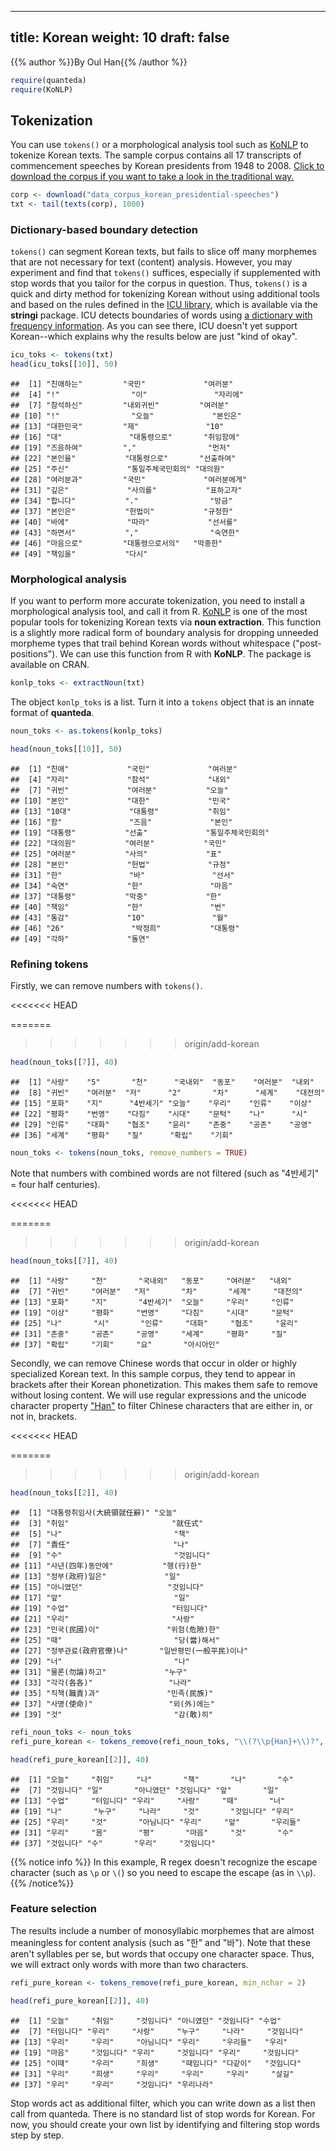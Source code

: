 
---
title: Korean
weight: 10
draft: false
---

{{% author %}}By Oul Han{{% /author %}} 


```r
require(quanteda)
require(KoNLP)
```

## Tokenization

You can use `tokens()` or a morphological analysis tool such as [KoNLP](https://cran.r-project.org/web/packages/KoNLP/index.html) to tokenize Korean texts. The sample corpus contains all 17 transcripts of commencement speeches by Korean presidents from 1948 to 2008. [Click to download the corpus if you want to take a look in the traditional way. ](https://www.dropbox.com/s/1cluzpgjjje9icd/data_corpus_korean-presidential-speeches.RDS?dl=1)


```r
corp <- download("data_corpus_korean_presidential-speeches")
txt <- tail(texts(corp), 1000)
```



### Dictionary-based boundary detection

`tokens()` can segment Korean texts, but fails to slice off many morphemes that are not necessary for text (content) analysis. However, you may experiment and find that `tokens()` suffices, especially if supplemented with stop words that you tailor for the corpus in question. Thus, `tokens()` is a quick and dirty method for tokenizing Korean without using additional tools and based on the rules defined in the [ICU library](http://site.icu-project.org/home), which is available via the **stringi** package. ICU detects boundaries of words using [a dictionary with frequency information](http://source.icu-project.org/repos/icu/icu/tags/release-58-rc/source/data/brkitr/dictionaries/). As you can see there, ICU doesn't yet support Korean--which explains why the results below are just "kind of okay".


```r
icu_toks <- tokens(txt)
head(icu_toks[[10]], 50)
```

```
##  [1] "친애하는"         "국민"             "여러분"          
##  [4] "!"                "이"               "자리에"          
##  [7] "참석하신"         "내외귀빈"         "여러분"          
## [10] "!"                "오늘"             "본인은"          
## [13] "대한민국"         "제"               "10"              
## [16] "대"               "대통령으로"       "취임함에"        
## [19] "즈음하여"         ","                "먼저"            
## [22] "본인을"           "대통령으로"       "선출하여"        
## [25] "주신"             "통일주체국민회의" "대의원"          
## [28] "여러분과"         "국민"             "여러분에게"      
## [31] "깊은"             "사의를"           "표하고자"        
## [34] "합니다"           "."                "방금"            
## [37] "본인은"           "헌법이"           "규정한"          
## [40] "바에"             "따라"             "선서를"          
## [43] "하면서"           ","                "숙연한"          
## [46] "마음으로"         "대통령으로서의"   "막중한"          
## [49] "책임을"           "다시"
```

### Morphological analysis 

If you want to perform more accurate tokenization, you need to install a morphological analysis tool, and call it from R. [KoNLP](https://cran.r-project.org/web/packages/KoNLP/index.html) is one of the most popular tools for tokenizing Korean texts via **noun extraction**. This function is a slightly more radical form of boundary analysis for dropping unneeded morpheme types that trail behind Korean words without whitespace ("post-positions"). We can use this function from R with **KoNLP**. The package is available on CRAN. 




```r
konlp_toks <- extractNoun(txt)
```

The object `konlp_toks` is a list. Turn it into a `tokens` object that is an innate format of **quanteda**.

```r
noun_toks <- as.tokens(konlp_toks) 
```


```r
head(noun_toks[[10]], 50)
```

```
##  [1] "친애"             "국민"             "여러분"          
##  [4] "자리"             "참석"             "내외"            
##  [7] "귀빈"             "여러분"           "오늘"            
## [10] "본인"             "대한"             "민국"            
## [13] "10대"             "대통령"           "취임"            
## [16] "함"               "즈음"             "본인"            
## [19] "대통령"           "선출"             "통일주체국민회의"
## [22] "대의원"           "여러분"           "국민"            
## [25] "여러분"           "사의"             "표"              
## [28] "본인"             "헌법"             "규정"            
## [31] "한"               "바"               "선서"            
## [34] "숙연"             "한"               "마음"            
## [37] "대통령"           "막중"             "한"              
## [40] "책임"             "한"               "번"              
## [43] "통감"             "10"               "월"              
## [46] "26"               "박정희"           "대통령"          
## [49] "각하"             "돌연"
```

### Refining tokens

Firstly, we can remove numbers with `tokens()`. 

<<<<<<< HEAD

=======
>>>>>>> origin/add-korean
```r
head(noun_toks[[7]], 40)
```

```
##  [1] "사랑"    "5"       "천"      "국내외"  "동포"    "여러분"  "내외"   
##  [8] "귀빈"    "여러분"  "저"      "2"       "차"      "세계"    "대전의" 
## [15] "포화"    "지"      "4반세기" "오늘"    "우리"    "인류"    "이상"   
## [22] "평화"    "번영"    "다짐"    "시대"    "문턱"    "나"      "시"     
## [29] "인류"    "대화"    "협조"    "윤리"    "존중"    "공존"    "공영"   
## [36] "세계"    "평화"    "질"      "확립"    "기회"
```


```r
noun_toks <- tokens(noun_toks, remove_numbers = TRUE)
```

Note that numbers with combined words are not filtered (such as "4반세기" = four half centuries). 

<<<<<<< HEAD

=======
>>>>>>> origin/add-korean
```r
head(noun_toks[[7]], 40)
```

```
##  [1] "사랑"     "천"       "국내외"   "동포"     "여러분"   "내외"    
##  [7] "귀빈"     "여러분"   "저"       "차"       "세계"     "대전의"  
## [13] "포화"     "지"       "4반세기"  "오늘"     "우리"     "인류"    
## [19] "이상"     "평화"     "번영"     "다짐"     "시대"     "문턱"    
## [25] "나"       "시"       "인류"     "대화"     "협조"     "윤리"    
## [31] "존중"     "공존"     "공영"     "세계"     "평화"     "질"      
## [37] "확립"     "기회"     "요"       "아시아인"
```

Secondly, we can remove Chinese words that occur in older or highly specialized Korean text. In this sample corpus, they tend to appear in brackets after their Korean phonetization. This makes them safe to remove without losing content. We will use regular expressions and the unicode character property ["Han"](http://unicode.org/faq/han_cjk.html) to filter Chinese characters that are either in, or not in, brackets.

<<<<<<< HEAD

=======
>>>>>>> origin/add-korean
```r
head(noun_toks[[2]], 40)
```

```
##  [1] "대통령취임사(大統領就任辭)" "오늘"                      
##  [3] "취임"                       "就任式"                    
##  [5] "나"                         "책"                        
##  [7] "責任"                       "나"                        
##  [9] "수"                         "것임니다"                  
## [11] "사년(四年)동안에"           "행(行)한"                  
## [13] "정부(政府)일은"             "일"                        
## [15] "아니였던"                   "것임니다"                  
## [17] "앞"                         "일"                        
## [19] "수업"                       "터임니다"                  
## [21] "우리"                       "사랑"                      
## [23] "민국(民國)이"               "위험(危險)한"              
## [25] "때"                         "당(當)해서"                
## [27] "정부관료(政府官僚)나"       "일반평민(一般平民)이나"    
## [29] "너"                         "나"                        
## [31] "물론(勿論)하고"             "누구"                      
## [33] "각각(各各)"                 "나라"                      
## [35] "직책(職責)과"               "민족(民族)"                
## [37] "사명(使命)"                 "외(外)에는"                
## [39] "것"                         "감(敢)히"
```


```r
refi_noun_toks <- noun_toks
refi_pure_korean <- tokens_remove(refi_noun_toks, "\\(?\\p{Han}+\\)?", valuetype = "regex") 
```


```r
head(refi_pure_korean[[2]], 40)
```

```
##  [1] "오늘"     "취임"     "나"       "책"       "나"       "수"      
##  [7] "것임니다" "일"       "아니였던" "것임니다" "앞"       "일"      
## [13] "수업"     "터임니다" "우리"     "사랑"     "때"       "너"      
## [19] "나"       "누구"     "나라"     "것"       "것임니다" "우리"    
## [25] "우리"     "것"       "아님니다" "우리"     "앞"       "우리들"  
## [31] "우리"     "몸"       "평"       "마음"     "것"       "수"      
## [37] "것임니다" "수"       "우리"     "것임니다"
```

{{% notice info %}}
In this example, R regex doesn't recognize the escape character (such as `\p` or `\(`) so you need to escape the escape (as in `\\p`).
{{% /notice%}}

### Feature selection

The results include a number of monosyllabic morphemes that are almost meaningless for content analysis (such as "한" and "바"). Note that these aren't syllables per se, but words that occupy one character space. Thus, we will extract only words with more than two characters. 


```r
refi_pure_korean <- tokens_remove(refi_pure_korean, min_nchar = 2) 
```


```r
head(refi_pure_korean[[2]], 40)
```

```
##  [1] "오늘"     "취임"     "것임니다" "아니였던" "것임니다" "수업"    
##  [7] "터임니다" "우리"     "사랑"     "누구"     "나라"     "것임니다"
## [13] "우리"     "우리"     "아님니다" "우리"     "우리들"   "우리"    
## [19] "마음"     "것임니다" "우리"     "것임니다" "우리"     "것임니다"
## [25] "이때"     "우리"     "희생"     "때임니다" "다같이"   "것임니다"
## [31] "우리"     "희생"     "우리"     "우리"     "우리"     "살길"    
## [37] "우리"     "우리"     "것임니다" "우리나라"
```

Stop words act as additional filter, which you can write down as a list then call from quanteda. There is no standard list of stop words for Korean. For now, you should create your own list by identifying and filtering stop words step by step. 

